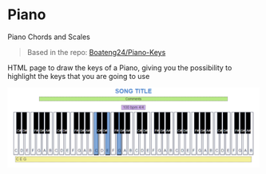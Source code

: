 # Piano
Piano Chords and Scales

> Based in the repo: [Boateng24/Piano-Keys](https://github.com/Boateng24/Piano-Keys)

HTML page to draw the keys of a Piano, giving you the possibility to highlight the keys that you are going to use

![Piano](Piano.png)
